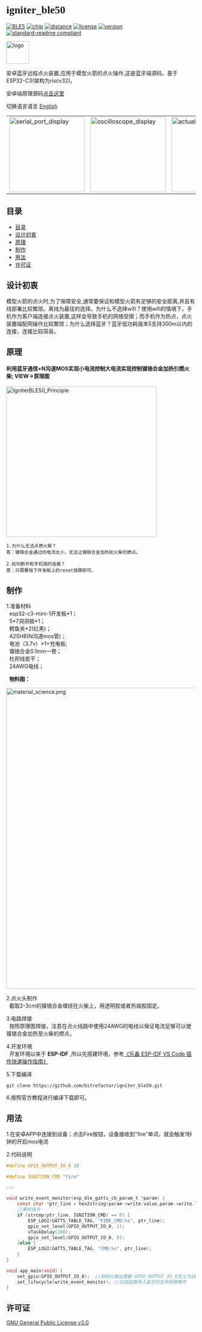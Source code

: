  # <font face="Black Italic">__igniter_ble50__</font>

[![BLE5](https://img.shields.io/badge/%E6%94%AF%E6%8C%81-BLE5-blue)](BLE5)
[![chip](https://img.shields.io/badge/chip-esp32__c3-blue)](chip)
[![distance](https://img.shields.io/badge/BLE5理论距离-300M-BrightGreen?style=flat)](distance)
[![license](https://img.shields.io/badge/License-GLPv3-orange)](LICENSE)
[![version](https://img.shields.io/badge/Version-1.0.0-color=Green?style=flat)](version)
[![standard-readme
compliant](https://img.shields.io/badge/readme%20style-standard-brightgreen.svg?style=flat-square)](https://github.com/RichardLitt/standard-readme)

<img src="https://cdn.jsdelivr.net/gh/bitrefactor/igniter_ble50/.image/Igniter.png?raw=true" width="60" alt="logo" /> 


安卓蓝牙远程点火装置,应用于模型火箭的点火操作,这是蓝牙端源码，基于ESP32-C3(架构为riscv32)。

安卓端原理源码[点击这里](https://github.com/bitrefactor/igniterBiu)

切换语言语言 [English](https://github.com/bitrefactor/igniter_ble50/blob/master/README_en.md)

<html>
    <table style="margin-left: auto; margin-right: auto;">
        <tr>
            <td>
                <img src="https://cdn.jsdelivr.net/gh/bitrefactor/igniter_ble50/.image/serial_port_display.png" width="200" alt="serial_port_display" />
            </td>
            <td>
                <img src="https://cdn.jsdelivr.net/gh/bitrefactor/igniter_ble50/.image/oscilloscope_display.png" width="200" alt="oscilloscope_display" />
            </td>
            <td>
                <img src="https://cdn.jsdelivr.net/gh/bitrefactor/igniter_ble50/.image/actual_effect.png" width="200" alt="actual_effect" />
            </td>
        </tr>
    </table>
</html>

## 目录
  - [目录](#目录)
  - [设计初衷](#设计初衷)
  - [原理](#原理)
  - [制作](#制作)
  - [用法](#用法)
  - [许可证](#许可证)


## 设计初衷

模型火箭的点火时,为了保障安全,通常要保证和模型火箭有足够的安全距离,并且有线部署比较繁琐。离线为最佳的选择。为什么不选择wifi？使用wifi的情境下，手机作为客户端连接点火装置,这样会导致手机的网络受限；而手机作为热点，点火装置端配网操作比较繁琐；为什么选择蓝牙？蓝牙低功耗版本5支持300m以内的连接，连接比较简易。

## 原理

#### 利用蓝牙通信+N沟道MOS实现小电流控制大电流实现控制镍铬合金加热引燃火柴; VIEW->原理图

<img src="https://cdn.jsdelivr.net/gh/bitrefactor/igniter_ble50/.image/IgniterBLE50_Principle.png" width="400" alt="IgniterBLE50_Principle" />

```
1.为什么无法点燃火柴？
答：镍铬合金通过的电流太小，无法让镍铬合金加热到火柴的燃点。

2.如何断开和手机端的连接？
答：只需要按下开发板上的reset按键即可。
```
## 制作

1.准备材料\
&nbsp;  esp32-c3-mini-1开发板\*1；\
&nbsp;  5\*7洞洞板\*1；\
&nbsp;  鳄鱼夹\*2(红黑)；\
&nbsp;  A2SHB(N沟道mos管)；\
&nbsp;  电池（3.7v）\*1+充电板;\
&nbsp;  镍铬合金0.1mm一卷；\
&nbsp;  杜邦线若干；\
&nbsp;  24AWG电线；

&nbsp; __物料图：__

<img src="https://cdn.jsdelivr.net/gh/bitrefactor/igniter_ble50/.image/material_science.png" width="800" alt="material_science.png" />

2.点火头制作 \
&nbsp; 截取2-3cm的镍铬合金缠绕在火柴上，用透明胶或者热熔胶固定。
&nbsp; 

3.电路焊接 \
&nbsp; 按照原理图焊接，注意在点火线路中使用24AWG的电线以保证电流足够可以使镍铬合金加热至火柴的燃点。

4.开发环境 \
&nbsp; 开发环境以来于 __ESP-IDF__ ,所以先搭建环境，参考[《乐鑫 ESP-IDF VS Code 插件快速操作指南》](https://zhuanlan.zhihu.com/p/345381824)

5.下载编译 

```
git clone https://github.com/bitrefactor/igniter_ble50.git
```

6.按照官方教程进行编译下载即可。

## 用法 
1.在安卓APP中连接到设备；点击Fire按钮，设备接收到"fire"单词，就会触发1秒钟的开启mos电流

2.代码说明
``` c
#define GPIO_OUTPUT_IO_0 18

#define IGNITION_CMD "fire"

···

void write_event_monitor(esp_ble_gatts_cb_param_t *param) {
    const char *ptr_line = hex2string(param->write.value,param->write.len);
    //解析指令
    if (strcmp(ptr_line, IGNITION_CMD) == 0) {
        ESP_LOGI(GATTS_TABLE_TAG, "FIRE_CMD:%s", ptr_line);
        gpio_set_level(GPIO_OUTPUT_IO_0, 1);
        vTaskDelay(300);
        gpio_set_level(GPIO_OUTPUT_IO_0, 0);
    }else {
        ESP_LOGI(GATTS_TABLE_TAG, "CMD:%s", ptr_line);
    }
}

void app_main(void) {
    set_gpio(GPIO_OUTPUT_IO_0);  //初始化输出管脚 GPIO_OUTPUT_IO_0定义为18
    set_lifecycle(write_event_monitor); //回调函数传入蓝牙的生命周期事件
}

```

## 许可证

[GNU General Public License v3.0 ](../LICENSE)

